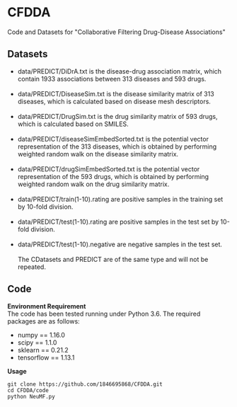 # CFDDA
Code and Datasets for "Collaborative Filtering Drug-Disease Associations"
## Datasets
* data/PREDICT/DiDrA.txt is the disease-drug association matrix, which contain 1933 associations between 313 diseases and 593 drugs.<br><br>
* data/PREDICT/DiseaseSim.txt is the disease similarity matrix of 313 diseases, which is calculated based on disease mesh descriptors.<br><br>
* data/PREDICT/DrugSim.txt is the drug similarity matrix of 593 drugs, which is calculated based on SMILES.<br><br>
* data/PREDICT/diseaseSimEmbedSorted.txt is the potential vector representation of the 313 diseases, which is obtained by performing weighted random walk on the disease similarity matrix.<br><br>
* data/PREDICT/drugSimEmbedSorted.txt is the potential vector representation of the 593 drugs, which is obtained by performing weighted random walk on the drug similarity matrix.<br><br>
* data/PREDICT/train(1-10).rating are positive samples in the training set by 10-fold division.<br><br>
* data/PREDICT/test(1-10).rating are positive samples in the test set by 10-fold division.<br><br>
* data/PREDICT/test(1-10).negative are negative samples in the test set.<br><br>
The CDatasets and PREDICT are of the same type and will not be repeated.
## Code
__Environment Requirement__<br>
The code has been tested running under Python 3.6. The required packages are as follows:
* numpy == 1.16.0
* scipy == 1.1.0
* sklearn == 0.21.2
* tensorflow == 1.13.1

__Usage__<br>
```
git clone https://github.com/1846695868/CFDDA.git
cd CFDDA/code
python NeuMF.py
```
